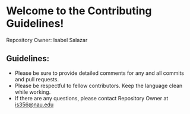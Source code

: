 # Welcome to the Contributing Guidelines!
Repository Owner: Isabel Salazar

## Guidelines:
* Please be sure to provide detailed comments for any and all commits and pull requests. 
* Please be respectful to fellow contributors. Keep the language clean while working.
* If there are any questions, please contact Repository Owner at is356@nau.edu
